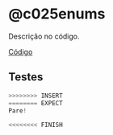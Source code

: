 # @c025enums

Descrição no código.

[Código](.cache/draft.c)

## Testes

```py
>>>>>>>> INSERT
======== EXPECT
Pare!

<<<<<<<< FINISH
```
